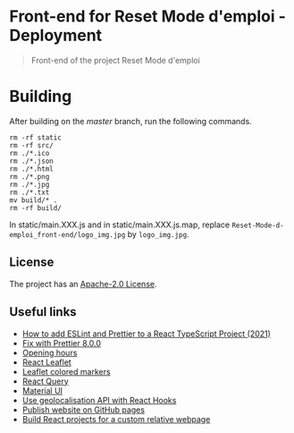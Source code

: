 # Front-end for Reset Mode d'emploi - Deployment

> Front-end of the project Reset Mode d'emploi 

# Building

After building on the *master* branch, run the following commands.

```
rm -rf static
rm -rf src/
rm ./*.ico
rm ./*.json
rm ./*.html
rm ./*.png
rm ./*.jpg
rm ./*.txt
mv build/* .
rm -rf build/
```

In static/main.XXX.js and in static/main.XXX.js.map, replace `Reset-Mode-d-emploi_front-end/logo_img.jpg` by `logo_img.jpg`.

## License

The project has an [Apache-2.0 License](LICENSE).

## Useful links

- [How to add ESLint and Prettier to a React TypeScript Project (2021)](https://javascript.plainenglish.io/setting-eslint-and-prettier-on-a-react-typescript-project-2021-22993565edf9)
- [Fix with Prettier 8.0.0](https://github.com/prettier/eslint-config-prettier/blob/main/CHANGELOG.md#version-800-2021-02-21)
- [Opening hours](https://github.com/opening-hours/opening_hours.js)
- [React Leaflet](https://react-leaflet.js.org/)
- [Leaflet colored markers](https://github.com/pointhi/leaflet-color-markers)
- [React Query](https://react-query.tanstack.com/overview)
- [Material UI](https://mui.com/)
- [Use geolocalisation API with React Hooks](https://github.com/NorbertB29/geolocation-api-hook/blob/master/src/hooks/useCurrentLocation.js)
- [Publish website on GitHub pages](https://docs.github.com/en/pages/getting-started-with-github-pages/configuring-a-publishing-source-for-your-github-pages-site)
- [Build React projects for a custom relative webpage](https://create-react-app.dev/docs/deployment#building-for-relative-paths)
